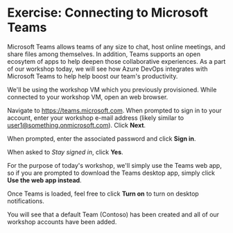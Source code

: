 # Exercise: Connecting to Microsoft Teams

Microsoft Teams allows teams of any size to chat, host online meetings, and share files among themselves.  In addition, Teams supports an open ecosytem of apps to help deepen those collaborative experiences.  As a part of our workshop today, we will see how Azure DevOps integrates with Microsoft Teams to help help boost our team's productivity.

We'll be using the workshop VM which you previously provisioned.  While connected to your workshop VM, open an web browser.

Navigate to https://teams.microsoft.com.  When prompted to sign in to your account, enter your workshop e-mail address (likely similar to user1@something.onmicrosoft.com).  Click **Next**.

When prompted, enter the associated password and click **Sign in**.

When asked to *Stay signed in*, click **Yes**.

For the purpose of today's workshop, we'll simply use the Teams web app, so if you are prompted to download the Teams desktop app, simply click **Use the web app instead**.

Once Teams is loaded, feel free to click **Turn on** to turn on desktop notifications.

You will see that a default Team (Contoso) has been created and all of our workshop accounts have been added.